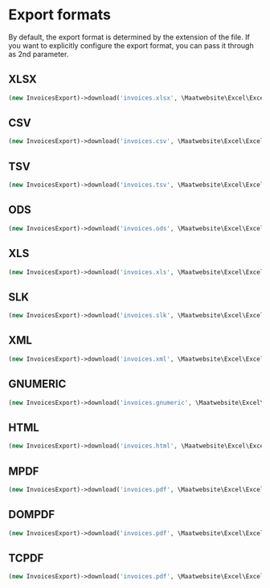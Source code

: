 # Export formats

By default, the export format is determined by the extension of the file. If you want 
to explicitly configure the export format, you can pass it through as 2nd parameter. 

## XLSX

```php
(new InvoicesExport)->download('invoices.xlsx', \Maatwebsite\Excel\Excel::XLSX);
```

## CSV

```php
(new InvoicesExport)->download('invoices.csv', \Maatwebsite\Excel\Excel::CSV);
```

## TSV

```php
(new InvoicesExport)->download('invoices.tsv', \Maatwebsite\Excel\Excel::TSV);
```

## ODS

```php
(new InvoicesExport)->download('invoices.ods', \Maatwebsite\Excel\Excel::ODS);
```

## XLS

```php
(new InvoicesExport)->download('invoices.xls', \Maatwebsite\Excel\Excel::XLS);
```

## SLK

```php
(new InvoicesExport)->download('invoices.slk', \Maatwebsite\Excel\Excel::SLK);
```

## XML

```php
(new InvoicesExport)->download('invoices.xml', \Maatwebsite\Excel\Excel::XML);
```

## GNUMERIC

```php
(new InvoicesExport)->download('invoices.gnumeric', \Maatwebsite\Excel\Excel::GNUMERIC);
```

## HTML

```php
(new InvoicesExport)->download('invoices.html', \Maatwebsite\Excel\Excel::HTML);
```

## MPDF

```php
(new InvoicesExport)->download('invoices.pdf', \Maatwebsite\Excel\Excel::MPDF);
```

## DOMPDF

```php
(new InvoicesExport)->download('invoices.pdf', \Maatwebsite\Excel\Excel::DOMPDF);
```

## TCPDF

```php
(new InvoicesExport)->download('invoices.pdf', \Maatwebsite\Excel\Excel::TCPDF);
```
